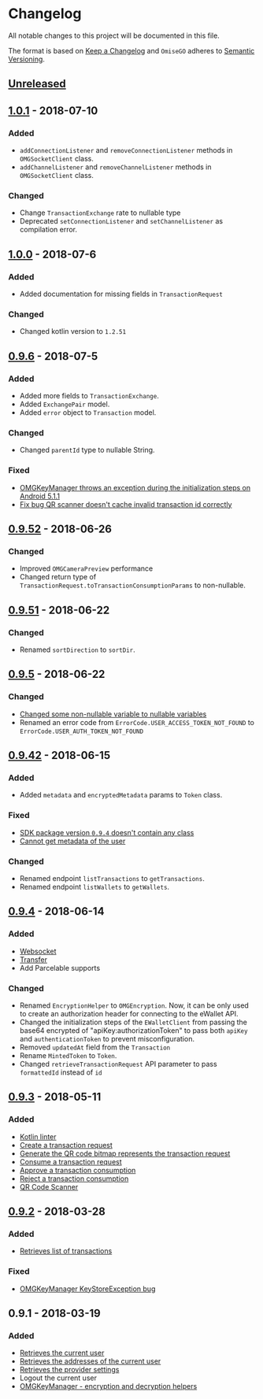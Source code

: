 # Changelog
All notable changes to this project will be documented in this file.

The format is based on [Keep a Changelog](https://keepachangelog.com/en/1.0.0/)
and `OmiseGO` adheres to [Semantic Versioning](https://semver.org/spec/v2.0.0.html).

## [Unreleased]

## [1.0.1] - 2018-07-10
### Added
- `addConnectionListener` and `removeConnectionListener` methods in `OMGSocketClient` class.
- `addChannelListener` and `removeChannelListener` methods in `OMGSocketClient` class.

### Changed
- Change `TransactionExchange` rate to nullable type
- Deprecated `setConnectionListener` and `setChannelListener` as compilation error.

## [1.0.0] - 2018-07-6
### Added
- Added documentation for missing fields in `TransactionRequest`

### Changed
- Changed kotlin version to `1.2.51`

## [0.9.6] - 2018-07-5
### Added
- Added more fields to `TransactionExchange`.
- Added `ExchangePair` model.
- Added `error` object to `Transaction` model.

### Changed
- Changed `parentId` type to nullable String.

### Fixed
- [OMGKeyManager throws an exception during the initialization steps on Android 5.1.1](https://github.com/omisego/android-sdk/issues/49)
- [Fix bug QR scanner doesn't cache invalid transaction id correctly](https://github.com/omisego/android-sdk/issues/51)

## [0.9.52] - 2018-06-26
### Changed
- Improved `OMGCameraPreview` performance
- Changed return type of `TransactionRequest.toTransactionConsumptionParams` to non-nullable.

## [0.9.51] - 2018-06-22
### Changed
- Renamed `sortDirection` to `sortDir`.

## [0.9.5] - 2018-06-22
### Changed
- [Changed some non-nullable variable to nullable variables](https://github.com/omisego/android-sdk/pull/43)
- Renamed an error code from `ErrorCode.USER_ACCESS_TOKEN_NOT_FOUND` to `ErrorCode.USER_AUTH_TOKEN_NOT_FOUND`

## [0.9.42] - 2018-06-15
### Added
- Added `metadata` and `encryptedMetadata` params to `Token` class. 

### Fixed
- [SDK package version `0.9.4` doesn't contain any class](https://github.com/omisego/android-sdk/issues/36)
- [Cannot get metadata of the user](https://github.com/omisego/android-sdk/issues/40)

### Changed
- Renamed endpoint `listTransactions` to `getTransactions`.
- Renamed endpoint `listWallets` to `getWallets`.

## [0.9.4] - 2018-06-14
### Added
- [Websocket](https://github.com/omisego/android-sdk#websocket)
- [Transfer](https://github.com/omisego/android-sdk#send-tokens-to-an-address)
- Add Parcelable supports

### Changed
- Renamed `EncryptionHelper` to `OMGEncryption`. Now, it can be only used to create an authorization header for connecting to the eWallet API.
- Changed the initialization steps of the `EWalletClient` from passing the base64 encrypted of "apiKey:authorizationToken" to pass both `apiKey` and `authenticationToken` to prevent misconfiguration.
- Removed `updatedAt` field from the `Transaction`
- Rename `MintedToken` to `Token`.
- Changed `retrieveTransactionRequest` API parameter to pass `formattedId` instead of `id`

## [0.9.3] - 2018-05-11
### Added
- [Kotlin linter](https://github.com/shyiko/ktlint)
- [Create a transaction request](https://github.com/omisego/android-sdk#generate-a-transaction-request)
- [Generate the QR code bitmap represents the transaction request](https://github.com/omisego/android-sdk#generate-qr-code-bitmap-representation-of-a-transaction-request)
- [Consume a transaction request](https://github.com/omisego/android-sdk#consume-a-transaction-request)
- [Approve a transaction consumption](https://github.com/omisego/android-sdk#approve-or-reject-a-transaction-consumption)
- [Reject a transaction consumption](https://github.com/omisego/android-sdk#approve-or-reject-a-transaction-consumption)
- [QR Code Scanner](https://github.com/omisego/android-sdk#scan-a-qr-code)

## [0.9.2] - 2018-03-28
### Added
- [Retrieves list of transactions](https://github.com/omisego/android-sdk#get-the-current-users-transactions)

### Fixed
- [OMGKeyManager KeyStoreException bug](https://github.com/omisego/android-sdk/pull/18)

## 0.9.1 - 2018-03-19
### Added
- [Retrieves the current user](https://github.com/omisego/android-sdk#get-the-current-user)
- [Retrieves the addresses of the current user](https://github.com/omisego/android-sdk#get-the-addresses-of-the-current-user)
- [Retrieves the provider settings](https://github.com/omisego/android-sdk#get-the-provider-settings)
- Logout the current user
- [OMGKeyManager - encryption and decryption helpers](https://github.com/omisego/android-sdk/pull/11)

[Unreleased]: https://github.com/omisego/android-sdk/compare/v1.0.1...HEAD
[1.0.1]: https://github.com/omisego/android-sdk/compare/v1.0.0...v1.0.1
[1.0.0]: https://github.com/omisego/android-sdk/compare/v0.9.6...v1.0.0
[0.9.6]: https://github.com/omisego/android-sdk/compare/v0.9.52...v0.9.6
[0.9.52]: https://github.com/omisego/android-sdk/compare/v0.9.51...v0.9.52
[0.9.51]: https://github.com/omisego/android-sdk/compare/v0.9.5...v0.9.51
[0.9.5]: https://github.com/omisego/android-sdk/compare/v0.9.42...v0.9.5
[0.9.42]: https://github.com/omisego/android-sdk/compare/v0.9.4...v0.9.42
[0.9.4]: https://github.com/omisego/android-sdk/compare/v0.9.3...v0.9.4
[0.9.3]: https://github.com/omisego/android-sdk/compare/v0.9.2...v0.9.3
[0.9.2]: https://github.com/omisego/android-sdk/compare/v0.9.1...v0.9.2

